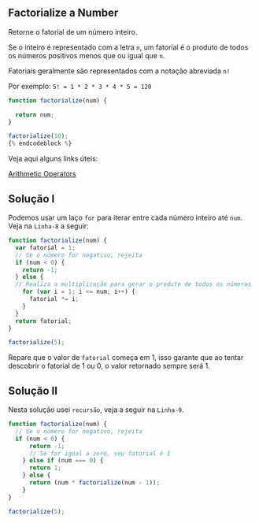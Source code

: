 ## Factorialize a Number

Retorne o fatorial de um número inteiro.

Se o inteiro é representado com a letra `n`, um fatorial é o produto de todos os números positivos menos que ou igual que `n`.

Fatoriais geralmente são representados com a notação abreviada `n!`

Por exemplo: `5! = 1 * 2 * 3 * 4 * 5 = 120`

```js
function factorialize(num) {

  return num;
}

factorialize(10);
{% endcodeblock %}
```

Veja aqui alguns links úteis:

[Arithmetic Operators](https://developer.mozilla.org/en-US/docs/Web/JavaScript/Reference/Operators/Arithmetic_Operators)

## Solução I

Podemos usar um laço `for` para iterar entre cada número inteiro até `num`. Veja na `Linha-8` a seguir:

```js
function factorialize(num) {
  var fatorial = 1;
  // Se o número for negativo, rejeita
  if (num < 0) {
    return -1;
  } else {
  // Realiza a multiplicação para gerar o produto de todos os números
    for (var i = 1; i <= num; i++) {
      fatorial *= i;
    }
  }
  return fatorial;
}

factorialize(5);
```

Repare que o valor de `fatorial` começa em 1, isso garante que ao tentar descobrir o fatorial de 1 ou 0, o valor retornado sempre será 1.

## Solução II

Nesta solução usei `recursão`, veja a seguir na `Linha-9`.

```js
function factorialize(num) {
  // Se o número for negativo, rejeita
  if (num < 0) {
      return -1;
      // Se for igual a zero, seu fatorial é 1
    } else if (num === 0) {
      return 1;
    } else {
      return (num * factorialize(num - 1));
    }
}

factorialize(5);
```
